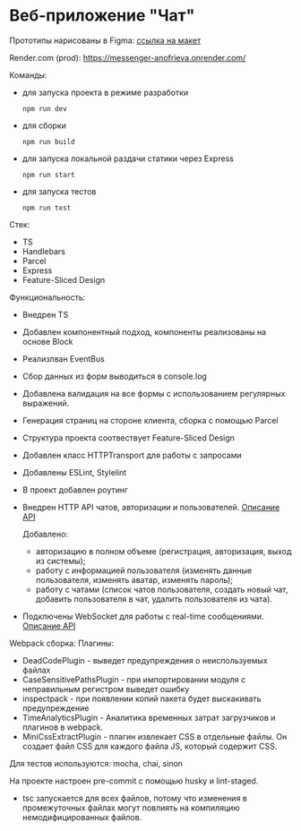 # Веб-приложение "Чат"

Прототипы нарисованы в Figma: [ссылка на макет](https://www.figma.com/file/Qpll50dWQyTTndVqcu4RoT/Messenger?node-id=0%3A1&t=9wPPl45nOaz20qiK-1)

Render.com (prod): https://messenger-anofrieva.onrender.com/


Команды:
- для запуска проекта в режиме разработки
    ```
    npm run dev
    ```

- для сборки
    ```
    npm run build
    ```
- для запуска локальной раздачи статики через Express
  ```
  npm run start
  ```

- для запуска тестов
  ```
  npm run test
  ```


Стек:
  - TS
  - Handlebars
  - Parcel
  - Express
  - Feature-Sliced Design

Функциональность:

 - Внедрен TS
 - Добавлен компонентный подход, компоненты реализованы на основе Block
 - Реализлван EventBus
 - Сбор данных из форм выводиться в console.log
 - Добавлена валидация на все формы с использованием регулярных выражений.
 - Генерация страниц на стороне клиента, сборка с помощью Parcel
 - Структура проекта соотвествует Feature-Sliced Design
 - Добавлен класс HTTPTransport для работы с запросами
 - Добавлены ESLint, Stylelint
 - В проект добавлен роутинг
 - Внедрен HTTP API чатов, авторизации и пользователей. [Описание API](https://ya-praktikum.tech/api/v2/swagger/#/)

    Добавлено:

    - авторизацию в полном объеме (регистрация, авторизация, выход из системы);
    - работу с информацией пользователя (изменять данные пользователя, изменять аватар, изменять пароль);
    - работу с чатами (список чатов пользователя, создать новый чат, добавить пользователя в чат, удалить пользователя из чата).
- Подключены WebSocket для работы с real-time сообщениями. [Описание API](https://ya-praktikum.tech/api/v2/openapi/ws)

Webpack сборка:
Плагины:
- DeadCodePlugin - выведет предупреждения о неиспользуемых файлах
- CaseSensitivePathsPlugin - при импортировании модуля с неправильным регистром выведет ошибку
- inspectpack - при появлении копий пакета будет выскакивать предупреждение
- TimeAnalyticsPlugin - Аналитика временных затрат загрузчиков и плагинов в webpack.
- MiniCssExtractPlugin - плагин извлекает CSS в отдельные файлы. Он создает файл CSS для каждого файла JS, который содержит CSS.

Для тестов используются: mocha, chai, sinon

На проекте настроен pre-commit с помощью husky и lint-staged.
- tsc запускается для всех файлов, потому что изменения в промежуточных файлах могут повлиять на компиляцию немодифицированных файлов.


